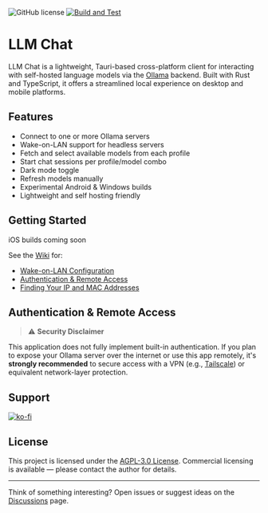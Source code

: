 ![GitHub license](https://img.shields.io/badge/license-AGPL-green.svg) [![Build and Test](https://github.com/Kh1ng/llm-chat/actions/workflows/ci.yml/badge.svg)](https://github.com/Kh1ng/llm-chat/actions/workflows/ci.yml)

# LLM Chat

LLM Chat is a lightweight, Tauri-based cross-platform client for interacting with self-hosted language models via the [Ollama](https://ollama.com) backend. Built with Rust and TypeScript, it offers a streamlined local experience on desktop and mobile platforms.

## Features

-  Connect to one or more Ollama servers
-  Wake-on-LAN support for headless servers
-  Fetch and select available models from each profile
-  Start chat sessions per profile/model combo
-  Dark mode toggle
-  Refresh models manually
-  Experimental Android & Windows builds
-  Lightweight and self hosting friendly

## Getting Started

iOS builds coming soon

See the [Wiki](https://github.com/llm-chat/wiki) for:

- [Wake-on-LAN Configuration](https://github.com/llm-chat/wiki/Wake-on-LAN)
- [Authentication & Remote Access](https://github.com/llm-chat/wiki/Authentication-Config)
- [Finding Your IP and MAC Addresses](https://github.com/llm-chat/wiki/Finding-Network-Info)

## Authentication & Remote Access

> ⚠️ **Security Disclaimer**

This application does not fully implement built-in authentication. If you plan to expose your Ollama server over the internet or use this app remotely, it's **strongly recommended** to secure access with a VPN (e.g., [Tailscale](https://tailscale.com)) or equivalent network-layer protection.

## Support

[![ko-fi](https://ko-fi.com/img/githubbutton_sm.svg)](https://ko-fi.com/H2H21FMK25)

## License

This project is licensed under the [AGPL-3.0 License](./LICENSE). Commercial licensing is available — please contact the author for details.

---

Think of something interesting? Open issues or suggest ideas on the [Discussions](https://github.com/llm-chat/discussions) page.
